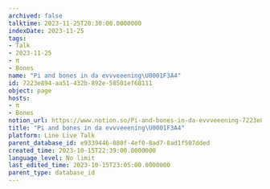 ```yaml
---
archived: false
talktime: 2023-11-25T20:30:00.0000000
indexDate: 2023-11-25
tags:
- Talk
- 2023-11-25
- π
- Bones
name: "Pi and bones in da evvveeening\U0001F3A4"
id: 7223e894-aa51-432b-892e-58501ef68111
object: page
hosts:
- π
- Bones
notion_url: https://www.notion.so/Pi-and-bones-in-da-evvveeening-7223e894aa51432b892e58501ef68111
title: "Pi and bones in da evvveeening\U0001F3A4"
platform: Line Live Talk
parent_database_id: e9339446-880f-4ef0-8ad7-8ad1f507dded
created_time: 2023-10-15T22:39:00.0000000
language_level: No limit
last_edited_time: 2023-10-15T23:05:00.0000000
parent_type: database_id
---
```



   
   
   
   

   
























